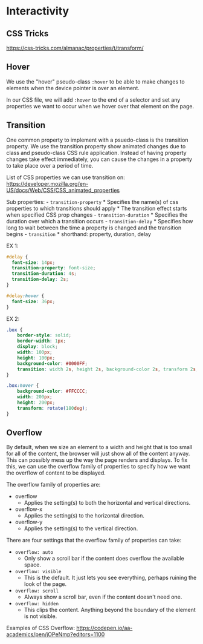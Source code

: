 # Interactivity

## CSS Tricks

https://css-tricks.com/almanac/properties/t/transform/

## Hover

We use the "hover" pseudo-class `:hover` to be able to make changes to elements when the device pointer is over an element.

In our CSS file, we will add `:hover` to the end of a selector and set any properties we want to occur when we hover over that element on the page.








## Transition

One common property to implement with a psuedo-class is the transition property. We use the transition property show animated changes due to class and pseudo-class CSS rule application. Instead of having property changes take effect immediately, you can cause the changes in a property to take place over a period of time.

List of CSS properties we can use transition on:
https://developer.mozilla.org/en-US/docs/Web/CSS/CSS_animated_properties





Sub properties:
    - `transition-property`
       * Specifies the name(s) of css properties to which transitions should apply
       * The transition effect starts when specified CSS prop changes
    - `transition-duration`
       * Specifies the duration over which a transition occurs
    - `transition-delay`
       * Specifies how long to wait between the time a property is changed and the transition begins
    - `transition`
       * shorthand: property, duration, delay







EX 1:

```css
#delay {
  font-size: 14px;
  transition-property: font-size;
  transition-duration: 4s;
  transition-delay: 2s;
}

#delay:hover {
  font-size: 36px;
}
```



EX 2:
```css
.box {
    border-style: solid;
    border-width: 1px;
    display: block;
    width: 100px;
    height: 100px;
    background-color: #0000FF;
    transition: width 2s, height 2s, background-color 2s, transform 2s;
}

.box:hover {
    background-color: #FFCCCC;
    width: 200px;
    height: 200px;
    transform: rotate(180deg);
}

```










## Overflow

By default, when we size an element to a width and height that is too small for all of the content, the browser will just show all of the content anyway. This can possibly mess up the way the page renders and displays. To fix this, we can use the overflow family of properties to specify how we want the overflow of content to be displayed.




The overflow family of properties are:
* overflow
    - Applies the setting(s) to both the horizontal and vertical directions.
* overflow-x
    - Applies the setting(s) to the horizontal direction.
* overflow-y
    - Applies the setting(s) to the vertical direction.





There are four settings that the overflow family of properties can take:
* `overflow: auto`
    - Only show a scroll bar if the content does overflow the available space.
* `overflow: visible`
    - This is the default. It just lets you see everything, perhaps ruining the look of the page.
* `overflow: scroll`
    - Always show a scroll bar, even if the content doesn't need one.
* `overflow: hidden`
    - This clips the content. Anything beyond the boundary of the element is not visible.




Examples of CSS Overflow:
https://codepen.io/aa-academics/pen/jOPeNmp?editors=1100

